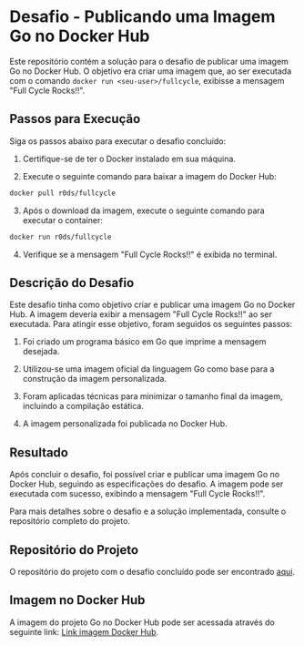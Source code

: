 # Desafio - Publicando uma Imagem Go no Docker Hub

Este repositório contém a solução para o desafio de publicar uma imagem Go no Docker Hub. O objetivo era criar uma imagem que, ao ser executada com o comando `docker run <seu-user>/fullcycle`, exibisse a mensagem "Full Cycle Rocks!!".

## Passos para Execução

Siga os passos abaixo para executar o desafio concluído:

1. Certifique-se de ter o Docker instalado em sua máquina.

2. Execute o seguinte comando para baixar a imagem do Docker Hub:

```bash
docker pull r0ds/fullcycle
```

3. Após o download da imagem, execute o seguinte comando para executar o container:

```bash
docker run r0ds/fullcycle
```

4. Verifique se a mensagem "Full Cycle Rocks!!" é exibida no terminal.

## Descrição do Desafio

Este desafio tinha como objetivo criar e publicar uma imagem Go no Docker Hub. A imagem deveria exibir a mensagem "Full Cycle Rocks!!" ao ser executada. Para atingir esse objetivo, foram seguidos os seguintes passos:

1. Foi criado um programa básico em Go que imprime a mensagem desejada.

2. Utilizou-se uma imagem oficial da linguagem Go como base para a construção da imagem personalizada.

3. Foram aplicadas técnicas para minimizar o tamanho final da imagem, incluindo a compilação estática.

4. A imagem personalizada foi publicada no Docker Hub.

## Resultado

Após concluir o desafio, foi possível criar e publicar uma imagem Go no Docker Hub, seguindo as especificações do desafio. A imagem pode ser executada com sucesso, exibindo a mensagem "Full Cycle Rocks!!".

Para mais detalhes sobre o desafio e a solução implementada, consulte o repositório completo do projeto.

## Repositório do Projeto

O repositório do projeto com o desafio concluído pode ser encontrado [aqui](link-do-repositorio).

## Imagem no Docker Hub

A imagem do projeto Go no Docker Hub pode ser acessada através do seguinte link: [Link imagem Docker Hub](https://hub.docker.com/r/r0ds/fullcycle).
